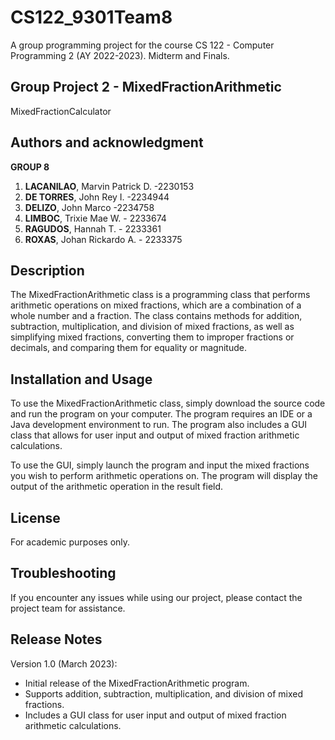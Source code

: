 # CS122_9301Team8
A group programming project for the course CS 122 - Computer Programming 2 (AY 2022-2023).
Midterm and Finals.

## Group Project 2 - MixedFractionArithmetic
MixedFractionCalculator

## Authors and acknowledgment
**GROUP 8**

1. **LACANILAO**, Marvin Patrick D. -2230153
2. **DE TORRES**, John Rey I. -2234944
3. **DELIZO**, John Marco -2234758
4. **LIMBOC**, Trixie Mae W. - 2233674
5. **RAGUDOS**, Hannah T. - 2233361
6. **ROXAS**, Johan Rickardo A. - 2233375

## Description
The MixedFractionArithmetic class is a programming class that performs arithmetic operations on mixed fractions, which are a combination of a whole number and a fraction. The class contains methods for addition, subtraction, multiplication, and division of mixed fractions, as well as simplifying mixed fractions, converting them to improper fractions or decimals, and comparing them for equality or magnitude.


## Installation and Usage
To use the MixedFractionArithmetic class, simply download the source code and run the program on your computer. The program requires an IDE or a Java development environment to run. The program also includes a GUI class that allows for user input and output of mixed fraction arithmetic calculations.

To use the GUI, simply launch the program and input the mixed fractions you wish to perform arithmetic operations on. The program will display the output of the arithmetic operation in the result field.

## License 
For academic purposes only. 

## Troubleshooting
If you encounter any issues while using our project, please contact the project team for assistance.

## Release Notes
Version 1.0 (March 2023):

- Initial release of the MixedFractionArithmetic program.
- Supports addition, subtraction, multiplication, and division of mixed fractions.
- Includes a GUI class for user input and output of mixed fraction arithmetic calculations.
